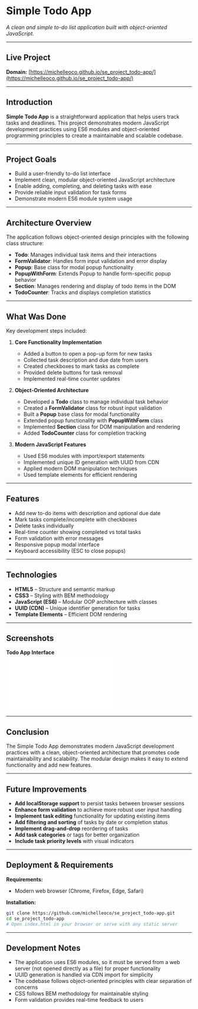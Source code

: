 # Simple Todo App

_A clean and simple to-do list application built with object-oriented JavaScript._

---

## Live Project

**Domain:** [https://michelleoco.github.io/se_project_todo-app/](https://michelleoco.github.io/se_project_todo-app/)

---

## Introduction

**Simple Todo App** is a straightforward application that helps users track tasks and deadlines. This project demonstrates modern JavaScript development practices using ES6 modules and object-oriented programming principles to create a maintainable and scalable codebase.

---

## Project Goals

- Build a user-friendly to-do list interface
- Implement clean, modular object-oriented JavaScript architecture
- Enable adding, completing, and deleting tasks with ease
- Provide reliable input validation for task forms
- Demonstrate modern ES6 module system usage

---

## Architecture Overview

The application follows object-oriented design principles with the following class structure:

- **Todo**: Manages individual task items and their interactions
- **FormValidator**: Handles form input validation and error display
- **Popup**: Base class for modal popup functionality
- **PopupWithForm**: Extends Popup to handle form-specific popup behavior
- **Section**: Manages rendering and display of todo items in the DOM
- **TodoCounter**: Tracks and displays completion statistics

---

## What Was Done

Key development steps included:

1. **Core Functionality Implementation**

   - Added a button to open a pop-up form for new tasks
   - Collected task description and due date from users
   - Created checkboxes to mark tasks as complete
   - Provided delete buttons for task removal
   - Implemented real-time counter updates

2. **Object-Oriented Architecture**

   - Developed a **Todo** class to manage individual task behavior
   - Created a **FormValidator** class for robust input validation
   - Built a **Popup** base class for modal functionality
   - Extended popup functionality with **PopupWithForm** class
   - Implemented **Section** class for DOM manipulation and rendering
   - Added **TodoCounter** class for completion tracking

3. **Modern JavaScript Features**
   - Used ES6 modules with import/export statements
   - Implemented unique ID generation with UUID from CDN
   - Applied modern DOM manipulation techniques
   - Used template elements for efficient rendering

---

## Features

- Add new to-do items with description and optional due date
- Mark tasks complete/incomplete with checkboxes
- Delete tasks individually
- Real-time counter showing completed vs total tasks
- Form validation with error messages
- Responsive popup modal interface
- Keyboard accessibility (ESC to close popups)

---

## Technologies

- **HTML5** – Structure and semantic markup
- **CSS3** – Styling with BEM methodology
- **JavaScript (ES6)** – Modular OOP architecture with classes
- **UUID (CDN)** – Unique identifier generation for tasks
- **Template Elements** – Efficient DOM rendering

---

## Screenshots

**Todo App Interface**  
![Todo App Screenshot](./screenshots/todo_app_screenshot.pdf)

---

## Conclusion

The Simple Todo App demonstrates modern JavaScript development practices with a clean, object-oriented architecture that promotes code maintainability and scalability. The modular design makes it easy to extend functionality and add new features.

---

## Future Improvements

- **Add localStorage support** to persist tasks between browser sessions
- **Enhance form validation** to achieve more robust user input handling
- **Implement task editing** functionality for updating existing items
- **Add filtering and sorting** of tasks by date or completion status
- **Implement drag-and-drop** reordering of tasks
- **Add task categories** or tags for better organization
- **Include task priority levels** with visual indicators

---

## Deployment & Requirements

**Requirements:**

- Modern web browser (Chrome, Firefox, Edge, Safari)

**Installation:**

```bash
git clone https://github.com/michelleoco/se_project_todo-app.git
cd se_project_todo-app
# Open index.html in your browser or serve with any static server
```

---

## Development Notes

- The application uses ES6 modules, so it must be served from a web server (not opened directly as a file) for proper functionality
- UUID generation is handled via CDN import for simplicity
- The codebase follows object-oriented principles with clear separation of concerns
- CSS follows BEM methodology for maintainable styling
- Form validation provides real-time feedback to users
